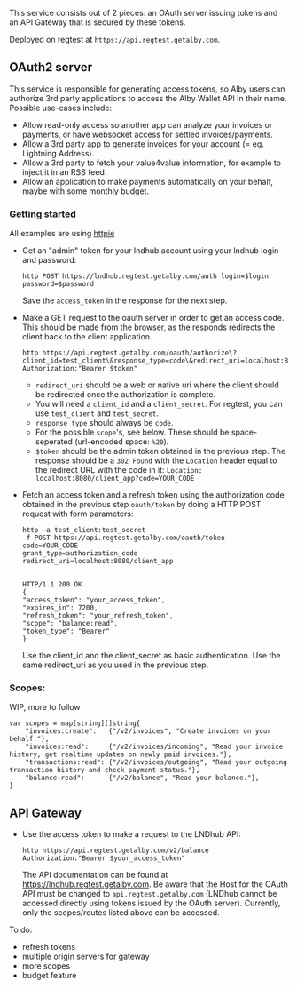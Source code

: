 This service consists out of 2 pieces: an OAuth server issuing tokens and an API Gateway that is secured by these tokens.

Deployed on regtest at `https://api.regtest.getalby.com`.
## OAuth2 server
This service is responsible for generating access tokens, so Alby users can authorize 3rd party applications
to access the Alby Wallet API in their name. Possible use-cases include:

- Allow read-only access so another app can analyze your invoices or payments, or have websocket access for settled invoices/payments.
- Allow a 3rd party app to generate invoices for your account (= eg. Lightning Address).
- Allow a 3rd party to fetch your value4value information, for example to inject it in an RSS feed.
- Allow an application to make payments automatically on your behalf, maybe with some monthly budget.

### Getting started
All examples are using [httpie](https://httpie.io)
- Get an "admin" token for your lndhub account using your lndhub login and password:
	```
	http POST https://lndhub.regtest.getalby.com/auth login=$login password=$password
	```
	Save the `access_token` in the response for the next step.

- Make a GET request to the oauth server in order to get an access code. This should be made from the browser, as the responds redirects the client back to the client application.
	```
	http https://api.regtest.getalby.com/oauth/authorize\?client_id=test_client\&response_type=code\&redirect_uri=localhost:8080/client_app\&scope\=balance:read Authorization:"Bearer $token"
	```
	- `redirect_uri` should be a web or native uri where the client should be redirected once the authorization is complete.
	- You will need a `client_id` and a `client_secret`. For regtest, you can use `test_client` and `test_secret`.
	- `response_type` should always be `code`.
	- For the possible `scope`'s, see below. These should be space-seperated (url-encoded space: `%20`).
	- `$token` should be the admin token obtained in the previous step.
  The response should be a `302 Found` with the `Location` header equal to the redirect URL with the code in it:
	`Location: localhost:8080/client_app?code=YOUR_CODE`
- Fetch an access token and a refresh token using the authorization code obtained in the previous step `oauth/token` by doing a HTTP POST request with form parameters:
	```
	http -a test_client:test_secret 
	-f POST https://api.regtest.getalby.com/oauth/token
	code=YOUR_CODE
	grant_type=authorization_code
	redirect_uri=localhost:8080/client_app


	HTTP/1.1 200 OK
	{
    "access_token": "your_access_token",
    "expires_in": 7200,
    "refresh_token": "your_refresh_token",
    "scope": "balance:read",
    "token_type": "Bearer"
	}
	```
	Use the client_id and the client_secret as basic authentication. Use the same redirect_uri as you used in the previous step.
### Scopes:
WIP, more to follow
```
var scopes = map[string][]string{
	"invoices:create":   {"/v2/invoices", "Create invoices on your behalf."},
	"invoices:read":     {"/v2/invoices/incoming", "Read your invoice history, get realtime updates on newly paid invoices."},
	"transactions:read": {"/v2/invoices/outgoing", "Read your outgoing transaction history and check payment status."},
	"balance:read":      {"/v2/balance", "Read your balance."},
}
```
## API Gateway
- Use the access token to make a request to the LNDhub API:
	```
	http https://api.regtest.getalby.com/v2/balance Authorization:"Bearer $your_access_token"
	```
	The API documentation can be found at https://lndhub.regtest.getalby.com. Be aware that the Host for the OAuth API must be changed to `api.regtest.getalby.com` (LNDhub cannot be accessed directly using tokens issued by the OAuth server).
	Currently, only the scopes/routes listed above can be accessed.

To do:
- refresh tokens
- multiple origin servers for gateway
- more scopes
- budget feature